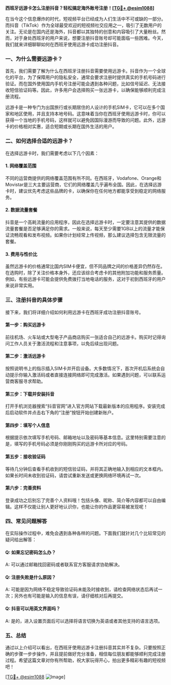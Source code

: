 **西班牙远游卡怎么注册抖音？轻松搞定海外账号注册！[[TG💪+ @esim1088](https://t.me/s/esim1088)]**

在当今这个信息爆炸的时代，短视频平台已经成为人们生活中不可或缺的一部分。而抖音（TikTok）作为全球最受欢迎的短视频社交应用之一，吸引了无数用户的关注。无论是在国内还是海外，抖音都以其独特的创意和内容吸引了大量粉丝。然而，对于身处西班牙的用户来说，想要注册抖音账号却可能面临一些困难。今天，我们就来详细聊聊如何在西班牙使用远游卡成功注册抖音。

### 一、为什么需要远游卡？

首先，我们需要了解为什么在西班牙注册抖音需要使用远游卡。抖音作为一个全球化的平台，为了保障用户的隐私安全，通常会要求注册时提供真实的手机号码进行验证。而在国外使用国内手机号注册可能会遇到各种问题，比如信号延迟、无法接收短信验证码等。因此，许多用户会选择购买一张远游卡，以确保能够顺利完成注册流程。

远游卡是一种专门为出国旅行或长期居住的人设计的手机SIM卡，它可以在多个国家和地区使用，并且支持本地号码。这意味着当你在西班牙使用远游卡时，你可以获得一个当地的手机号码，这样就可以避免因国际漫游而导致的问题。此外，远游卡的价格相对实惠，适合短期或长期在国外生活的用户。

### 二、如何选择合适的远游卡？

在选择远游卡时，我们需要考虑以下几个因素：

#### 1. 网络覆盖范围
不同的运营商提供的网络覆盖范围有所不同。在西班牙，Vodafone、Orange和Movistar是三大主要运营商，它们的网络覆盖几乎遍布全国。因此，在选择远游卡时，建议优先考虑这些品牌的卡，以确保你在任何地方都能享受到稳定的网络服务。

#### 2. 数据流量套餐
抖音是一个高耗流量的应用程序，因此在选择远游卡时，一定要注意其提供的数据流量套餐是否足够满足你的需求。一般来说，每天至少需要1GB以上的流量才能保证流畅观看和发布视频。如果你计划经常上传视频，那么建议选择包含无限流量的套餐。

#### 3. 费用与性价比
虽然远游卡的价格通常比国内SIM卡便宜，但不同品牌之间的价格差异仍然存在。在选购时，除了关注价格本身外，还应该综合考虑卡的其他附加功能和服务质量。例如，有些远游卡可能会提供免费拨打当地电话的服务，这对于初到西班牙的用户来说非常实用。

### 三、注册抖音的具体步骤

接下来，我们将详细介绍如何利用远游卡在西班牙成功注册抖音账号。

#### 第一步：购买远游卡
前往机场、火车站或大型电子产品商店购买一张适合自己的远游卡。购买时记得询问工作人员关于激活流程和注意事项，以免后续出现问题。

#### 第二步：激活远游卡
按照说明书上的指示插入SIM卡并开启设备。大多数情况下，首次开机后系统会自动提示你输入激活码或者直接连接网络即可完成激活。如果遇到问题，可以联系运营商客服寻求帮助。

#### 第三步：下载并安装抖音
打开手机浏览器搜索“抖音官网”进入官方网站下载最新版本的应用程序。安装完成后启动软件并点击右下角的“注册”按钮开始创建新账户。

#### 第四步：填写个人信息
根据提示依次填写手机号码、邮箱地址以及密码等基本信息。这里特别需要注意的是，填写的手机号码必须是你刚刚购买的远游卡所对应的号码。

#### 第五步：接收验证码
等待几分钟后查看手机收到的短信验证码，并将其正确地输入到相应的文本框内。如果长时间未收到验证码，请尝试重新发送或更换网络环境再试一次。

#### 第六步：完善资料
登录成功之后别忘了完善个人资料哦！包括头像、昵称、简介等内容都可以自由编辑。这样不仅能让别人更好地认识你，也能让你的作品更容易被发现呢！

### 四、常见问题解答

在实际操作过程中，难免会遇到各种各样的问题。下面我们就针对几个比较常见的疑问给出解答：

#### Q: 如果忘记密码怎么办？
A: 可以通过邮箱找回密码或者联系官方客服请求协助解决。

#### Q: 注册失败是什么原因？
A: 可能是因为网络不稳定导致验证码未能及时接收到，请检查网络状态后再试一次；另外也有可能是输入的信息有误，请仔细核对后再提交。

#### Q: 抖音可以用英文界面吗？
A: 是的，进入设置页面后可以选择将语言切换为英语或者其他支持的语言选项。

### 五、总结

通过以上介绍可以看出，在西班牙使用远游卡注册抖音其实并不复杂。只要按照正确的步骤一步步操作，并且提前做好充分准备，相信每位朋友都能够顺利完成注册过程。希望这篇文章对你有所帮助，祝大家玩得开心，拍出更多精彩有趣的短视频吧！

[[TG💪+ @esim1088](https://t.me/s/esim1088) ![Image](https://i.postimg.cc/4NQfJmqS/Snipaste-2025-05-13-00-14-12.png)]